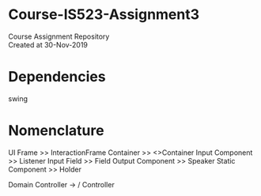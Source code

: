 # Course-IS523-Assignment3
Course Assignment Repository  
Created at 30-Nov-2019

# Dependencies
swing

# Nomenclature
UI 
    Frame >> InteractionFrame
    Container >> <>Container
    Input Component >> <useCase>Listener
    Input Field >> <useCase>Field
    Output Component >> <useCase>Speaker
    Static Component >> <useCase>Holder

Domain 
    Controller -> <domanclass> / <useCase>Controller





